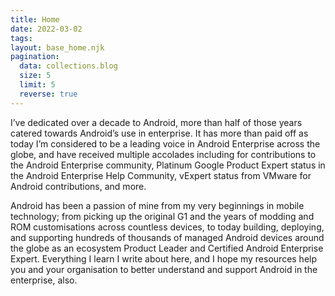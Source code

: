 ```yaml
---
title: Home
date: 2022-03-02
tags:
layout: base_home.njk
pagination:
  data: collections.blog
  size: 5
  limit: 5
  reverse: true
---
```


I’ve dedicated over a decade to Android, more than half of those years catered towards Android’s use in enterprise. It has more than paid off as today I’m considered to be a leading voice in Android Enterprise across the globe, and have received multiple accolades including for contributions to the Android Enterprise community, Platinum Google Product Expert status in the Android Enterprise Help Community, vExpert status from VMware for Android contributions, and more.

Android has been a passion of mine from my very beginnings in mobile technology; from picking up the original G1 and the years of modding and ROM customisations across countless devices, to today building, deploying, and supporting hundreds of thousands of managed Android devices around the globe as an ecosystem Product Leader and Certified Android Enterprise Expert. Everything I learn I write about here, and I hope my resources help you and your organisation to better understand and support Android in the enterprise, also.
